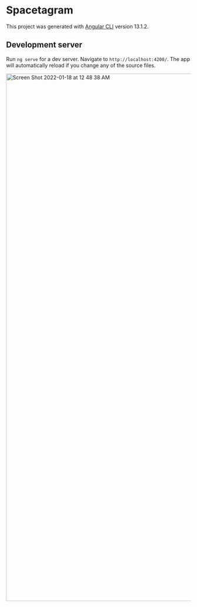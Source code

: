 # Spacetagram

This project was generated with [Angular CLI](https://github.com/angular/angular-cli) version 13.1.2.

## Development server

Run `ng serve` for a dev server. Navigate to `http://localhost:4200/`. The app will automatically reload if you change any of the source files.


<img width="1439" alt="Screen Shot 2022-01-18 at 12 48 38 AM" src="https://user-images.githubusercontent.com/14293662/149878502-4f9f781e-d55c-4a10-a29f-9a858771c425.png">
